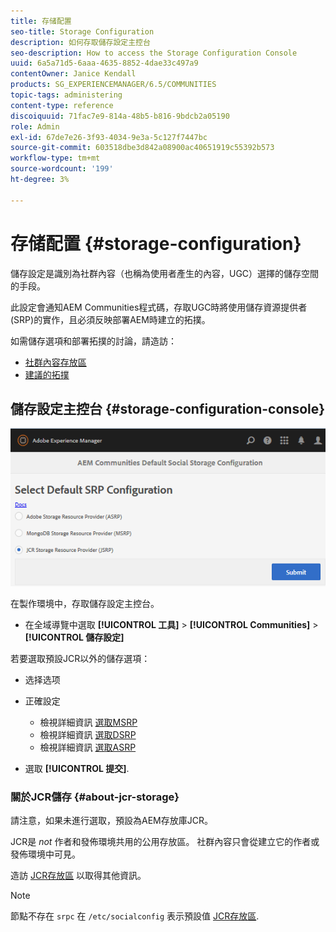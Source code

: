 ```yaml
---
title: 存储配置
seo-title: Storage Configuration
description: 如何存取儲存設定主控台
seo-description: How to access the Storage Configuration Console
uuid: 6a5a71d5-6aaa-4635-8852-4dae33c497a9
contentOwner: Janice Kendall
products: SG_EXPERIENCEMANAGER/6.5/COMMUNITIES
topic-tags: administering
content-type: reference
discoiquuid: 71fac7e9-814a-48b5-b816-9bdcb2a05190
role: Admin
exl-id: 67de7e26-3f93-4034-9e3a-5c127f7447bc
source-git-commit: 603518dbe3d842a08900ac40651919c55392b573
workflow-type: tm+mt
source-wordcount: '199'
ht-degree: 3%

---
```


# 存储配置 {#storage-configuration}

儲存設定是識別為社群內容（也稱為使用者產生的內容，UGC）選擇的儲存空間的手段。

此設定會通知AEM Communities程式碼，存取UGC時將使用儲存資源提供者(SRP)的實作，且必須反映部署AEM時建立的拓撲。

如需儲存選項和部署拓撲的討論，請造訪：

* [社群內容存放區](working-with-srp.md)
* [建議的拓撲](topologies.md)

## 儲存設定主控台 {#storage-configuration-console}

![jsrp-configuration](assets/jsrp-configuration.png)

在製作環境中，存取儲存設定主控台。

* 在全域導覽中選取 **[!UICONTROL 工具]** > **[!UICONTROL Communities]** > **[!UICONTROL 儲存設定]**

若要選取預設JCR以外的儲存選項：

* 选择选项
* 正確設定

   * 檢視詳細資訊 [選取MSRP](msrp.md#select-msrp)
   * 檢視詳細資訊 [選取DSRP](dsrp.md#select-dsrp)
   * 檢視詳細資訊 [選取ASRP](asrp.md#select-asrp)

* 選取 **[!UICONTROL 提交]**.

### 關於JCR儲存 {#about-jcr-storage}

請注意，如果未進行選取，預設為AEM存放庫JCR。

JCR是 *not* 作者和發佈環境共用的公用存放區。 社群內容只會從建立它的作者或發佈環境中可見。

造訪 [JCR存放區](jsrp.md) 以取得其他資訊。

>[!NOTE]
>
>節點不存在 `srpc` 在 `/etc/socialconfig` 表示預設值 [JCR存放區](jsrp.md).
